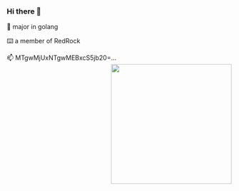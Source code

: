 ### Hi there 👋
🙂 major in golang

⌨️ a member of RedRock

📫 MTgwMjUxNTgwMEBxcS5jb20=...
<a><img align="right" src="https://fastly.jsdelivr.net/gh/MadFrey/homework.img/master/spy.png"  width="270 " height="270" /></a>




<!--
**MadFrey/MadFrey** is a ✨ _special_ ✨ repository because its `README.md` (this file) appears on your GitHub profile.

Here are some ideas to get you started:

- 🔭 I’m currently working on ...
- 🌱 I’m currently learning algorithm...
- 👯 I’m looking to collaborate on ...
- 🤔 I’m looking for help with ...
- 💬 Ask me about ...
- 📫 How to reach me: ...
- 😄 Pronouns: ...
- ⚡ Fun fact: ...
-->
